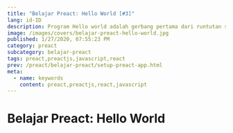 ```yaml
---
title: "Belajar Preact: Hello World [#3]"
lang: id-ID
description: Program Hello world adalah gerbang pertama dari runtutan series belajar Preact kita selanjutnya
image: /images/covers/belajar-preact-hello-world.jpg
published: 1/27/2020, 07:55:23 PM
category: preact
subcategory: belajar-preact
tags: preact,preactjs,javascript,react
prev: /preact/belajar-preact/setup-preact-app.html
meta:
  - name: keywords
    content: preact,preactjs,react,javascript
---
```

# Belajar Preact: Hello World

<Author name="Ryan Aunur Rassyid" />
<FeaturedImage 
  src="/images/covers/belajar-preact-hello-world.jpg"
  author="Julian Santa Ana"
  source="unsplash.com"
  sourceLink="https://unsplash.com/photos/FKqH1QhUqaw" />

<CodeSwitcher :languages="{js:'index.js',html:'index.html',json:'package.json'}">
<template v-slot:js>

```js
import { render, h } from "preact";

const App = () => {
  return <h1>Hello World</h1>;
};

render(<App />, document.getElementById("app"));
```

</template>
<template v-slot:html>

```html
<!DOCTYPE html>
<html>

<head>
	<title>Parcel Sandbox</title>
	<meta charset="UTF-8" />
</head>

<body>
	<div id="app"></div>

	<script src="src/index.js">
	</script>
</body>

</html>
```

</template>
<template v-slot:json>

```json
{
  "name": "preact-hello-world",
  "version": "1.0.0",
  "description": "",
  "main": "index.html",
  "scripts": {
    "start": "parcel index.html --open",
    "build": "parcel build index.html"
  },
  "dependencies": {
    "preact": "10.2.1"
  },
  "devDependencies": {
    "@babel/core": "7.2.0",
    "parcel-bundler": "^1.6.1"
  },
  "keywords": []
}
```

</template>
</CodeSwitcher>
